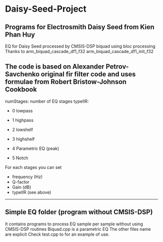 # Daisy-Seed-Project
Programs for Electrosmith Daisy Seed from Kien Phan Huy
-----------------------------------------------------------------------
EQ for Daisy Seed processed by CMSIS-DSP biquad using bloc processing
Thanks to 
arm_biquad_cascade_df1_f32
arm_biquad_cascade_df1_init_f32

The code is based on Alexander Petrov-Savchenko original fir filter code
and uses formulae from Robert Bristow-Johnson Cookbook
-----------------------------------------------------------------------
numStages: number of EQ stages
typeIIR:
* 0 lowpass
  
* 1 highpass
  
* 2 lowshelf
  
* 3 highshelf
  
* 4 Parametric EQ (peak)
  
* 5 Notch
  
    
For each stages you can set 
* frequency (Hz)
* Q-factor
* Gain (dB)
* typeIIR (see above)

-----------------------------------------------------------------------
Simple EQ folder (program without CMSIS-DSP)
-----------------------------------------------------------------------
It contains programs to process EQ sample per sample without using CMSIS-DSP routines
Biquad.cpp is a parametric EQ
The other files name are explicit
Check test.cpp to for an example of use.
